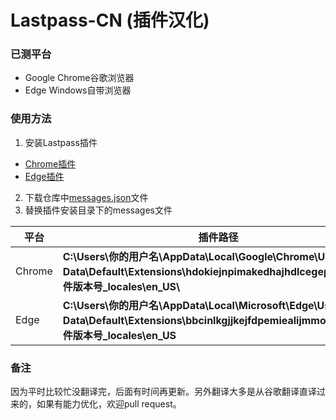 # Lastpass-CN (插件汉化)

### 已测平台
- Google Chrome谷歌浏览器
- Edge Windows自带浏览器

### 使用方法
1. 安装Lastpass插件
- [Chrome插件](https://chrome.google.com/webstore/detail/lastpass-free-password-ma/hdokiejnpimakedhajhdlcegeplioahd?utm_source=chrome-ntp-icon) 
- [Edge插件](https://microsoftedge.microsoft.com/addons/detail/bbcinlkgjjkejfdpemiealijmmooekmp?hl=zh-CN)
2. 下载仓库中[messages.json](https://github.com/yaronzz/Lastpass-CN/blob/master/messages.json)文件
3. 替换插件安装目录下的messages文件

| 平台   | 插件路径                                                     | 备注                                     |
| ------ | ------------------------------------------------------------ | ---------------------------------------- |
| Chrome | **C:\Users\你的用户名\AppData\Local\Google\Chrome\User Data\Default\Extensions\hdokiejnpimakedhajhdlcegeplioahd\插件版本号\_locales\en_US\\** | 可以搜索hdokiejnpimakedhajhdlcegeplioahd |
| Edge   | **C:\Users\你的用户名\AppData\Local\Microsoft\Edge\User Data\Default\Extensions\bbcinlkgjjkejfdpemiealijmmooekmp\插件版本号\_locales\en_US** | 可以搜索bbcinlkgjjkejfdpemiealijmmooekmp |

### 备注

因为平时比较忙没翻译完，后面有时间再更新。另外翻译大多是从谷歌翻译直译过来的，如果有能力优化，欢迎pull request。